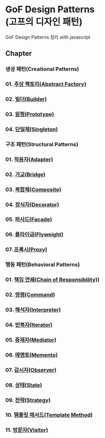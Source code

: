 GoF Design Patterns<br>
(고프의 디자인 패턴)
=======================

GoF Design Patterns 정리 with javascript<br>

## Chapter
### 생성 패턴(Creational Patterns)
### 01. [추상 팩토리(Abstract Factory)](https://github.com/KangJiJi/Study/tree/master/Book/DesignPatterns/AbstractFactory)
### 02. [빌더(Builder)](https://github.com/KangJiJi/Study/tree/master/Book/DesignPatterns/Builder)
### 03. [원형(Prototype)]()
### 04. [단일체(Singleton)]()

### 구조 패턴(Structural Patterns)
### 01. [적응자(Adapter)]()
### 02. [가교(Bridge)]()
### 03. [복합체(Composite)]()
### 04. [장식자(Decorator)]()
### 05. [퍼사드(Facade)]()
### 06. [플라이급(Flyweight)]()
### 07. [프록시(Proxy)]()

### 행동 패턴(Behavioral Patterns)
### 01. [책임 연쇄(Chain of Responsibility))]()
### 02. [명령(Command)]()
### 03. [해석자(Interpreter)]()
### 04. [반복자(Iterator)]()
### 05. [중재자(Mediator)]()
### 06. [메멘토(Memento)]()
### 07. [감시자(Observer)]()
### 08. [상태(State)]()
### 09. [전략(Strategy)]()
### 10. [템플릿 메서드(Template Method)]()
### 11. [방문자(Visitor)]()